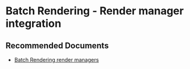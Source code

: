 <properties
    pageTitle="Batch Rendering / Render manager integration"
    description="User interfaces / Render manager integration"
    service="microsoft.batch"
    resource="batchaccounts"
    authors="matthchr"
    ms.author="matthchr"
    displayOrder=""
    articleId="batch-rendering-render-manager-integration"
    selfHelpType="generic"
    supportTopicIds="32635085"
    resourceTags=""
    productPesIds="15614"
    cloudEnvironments="public, Fairfax"
	ownershipId="Compute_AzureBatch"
/>

# Batch Rendering - Render manager integration

## **Recommended Documents**
* [Batch Rendering render managers](https://docs.microsoft.com/azure/batch/batch-rendering-render-managers)

